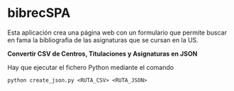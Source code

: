 # bibrecSPA

Esta aplicación crea una página web con un formulario que permite buscar en fama la bibliografia de las asignaturas que se cursan en la US.

**Convertir CSV de Centros, Titulaciones y Asignaturas en JSON**

Hay que ejecutar el fichero Python mediante el comando

`python create_json.py <RUTA_CSV> <RUTA_JSON>`

